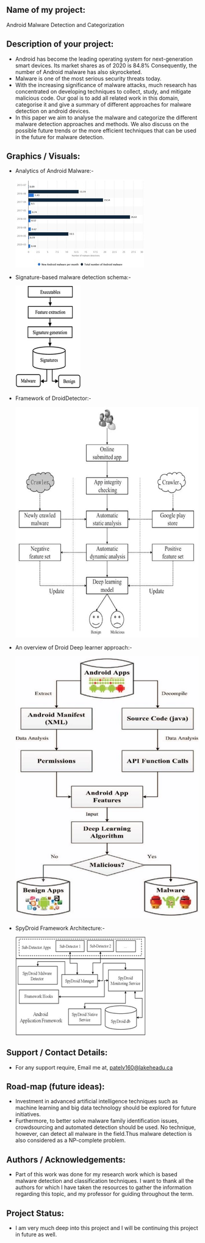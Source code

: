 ## Name of my project:
Android Malware Detection and Categorization


## Description of your project:
- Android has become the leading operating system for next-generation smart devices. Its market shares as of 2020 is 84.8% Consequently, the number of Android malware has also skyrocketed. 
- Malware is one of the most serious security threats today.
- With the increasing significance of malware attacks, much research has concentrated on developing techniques to collect, study, and mitigate malicious code. Our goal is to add all related work in this domain, categorise it and give a summary of different approaches for malware detection on android devices.
- In this paper we aim to analyse the malware
and categorize the different malware detection
approaches and methods. We also discuss on the
possible future trends or the more efficient techniques that can be used in the future for malware
detection.

## Graphics / Visuals:

- Analytics of Android Malware:-

  ![Analytics of Android Malware](https://github.com/Vinen98/Research-Methodology/blob/main/img1.jpg)
  
- Signature-based malware detection schema:-

  ![Signature-based malware detection schema](https://github.com/Vinen98/Research-Methodology/blob/main/Picture2.jpg)

- Framework of DroidDetector:-

  ![Framework of DroidDetector](https://github.com/Vinen98/Research-Methodology/blob/main/Picture3.jpg)

- An overview of Droid Deep learner approach:-

  ![An overview of Droid Deep learner approach](https://github.com/Vinen98/Research-Methodology/blob/main/Picture4.jpg)

- SpyDroid Framework Architecture:-

  ![SpyDroid Framework Architecture](https://github.com/Vinen98/Research-Methodology/blob/main/Picture5.jpg)

## Support / Contact Details:

- For any support require, Email me at, patelv160@lakeheadu.ca

## Road-map (future ideas):

- Investment in advanced artificial
intelligence techniques such as machine learning
and big data technology should be explored for
future initiatives. 
- Furthermore, to better solve malware family identification issues, crowdsourcing
and automated detection should be used. No technique, however, can detect all malware in the
field.Thus malware detection is also considered as
a NP-complete problem.

## Authors / Acknowledgements:

- Part of this work was done for my research work which is based malware detection and classification techniques. I want to thank all the authors for which I have taken the resources to gather the information regarding this topic, and my professor for guiding throughout the term.

## Project Status:

- I am very much deep into this project and I will be continuing this project in future as well. 


